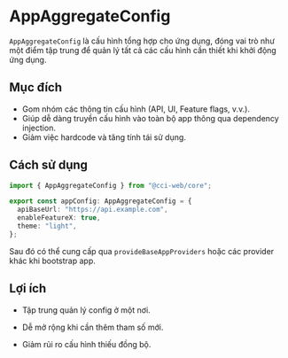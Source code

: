 # AppAggregateConfig

`AppAggregateConfig` là cấu hình tổng hợp cho ứng dụng, đóng vai trò như một điểm tập trung để quản lý tất cả các cấu hình cần thiết khi khởi động ứng dụng.

## Mục đích

- Gom nhóm các thông tin cấu hình (API, UI, Feature flags, v.v.).
- Giúp dễ dàng truyền cấu hình vào toàn bộ app thông qua dependency injection.
- Giảm việc hardcode và tăng tính tái sử dụng.

## Cách sử dụng

```ts
import { AppAggregateConfig } from "@cci-web/core";

export const appConfig: AppAggregateConfig = {
  apiBaseUrl: "https://api.example.com",
  enableFeatureX: true,
  theme: "light",
};
```

Sau đó có thể cung cấp qua `provideBaseAppProviders` hoặc các provider khác khi bootstrap app.

## Lợi ích

- Tập trung quản lý config ở một nơi.

- Dễ mở rộng khi cần thêm tham số mới.

- Giảm rủi ro cấu hình thiếu đồng bộ.
